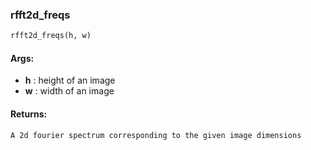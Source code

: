 

### rfft2d_freqs
```python
rfft2d_freqs(h, w)
```


#### Args:

* **h** :  height of an image
* **w** :  width of an image

#### Returns:
    A 2d fourier spectrum corresponding to the given image dimensions